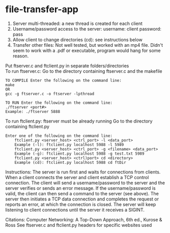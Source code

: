 # file-transfer-app
1) Server multi-threaded: a new thread is created for each client
2) Username/password access to the server:
    username: client
    password: pass
3) Allow client to change directories (cd): see instructions below
4) Transfer other files:  Not well tested, but worked with an mp4 file. Didn't seem to work with a .pdf or executable, program would hang for some reason.

Put ftserver.c and ftclient.py in separate folders/directories  
To run ftserver.c:
    Go to the directory containing ftserver.c and the makefile

	TO COMPILE Enter the following on the command line:
	make
	OR
	gcc -g ftserver.c -o ftserver -lpthread

	TO RUN Enter the following on the command line:
	./ftserver <port#>
	Example: ./ftserver 5888

To run ftclient.py:
	ftserver must be already running
        Go to the directory containing ftclient.py

	Enter one of the following on the command line:
		ftclient.py <server_host> <ctrl_port> -l <data_port>
		Example (-l): ftclient.py localhost 5988 -l 5989
		ftclient.py <server_host> <ctrl_port> -g <filename> <data_port>
		Example (-g): ftclient.py localhost 5988 -g test.txt 5989
		ftclient.py <server_host> <ctrl)port> cd <directory>
		Example (cd): ftclient.py localhost 5988 cd ftDir

Instructions:
The server is run first and waits for connections from clients. When a client connects the server and client establish a TCP control connection. The client will send a username/password to the server and the server verifies or sends an error message.  If the username/password is valid, the client can then send a command to the server (see above). The server then initiates a TCP data connection and completes the request or reports an error, at which the connection is closed. The server will keep listening to client connections until the server it receives a SIGINT.

Citations:
    Computer Networking: A Top-Down Approach, 6th ed., Kurose & Ross
    See ftserver.c and ftclient.py headers for specific websites used

